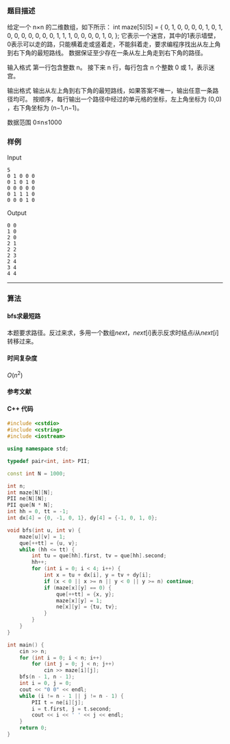 ### 题目描述

给定一个  n×n  的二维数组，如下所示：
int maze[5][5] = {
0, 1, 0, 0, 0,
0, 1, 0, 1, 0,
0, 0, 0, 0, 0,
0, 1, 1, 1, 0,
0, 0, 0, 1, 0,
};
它表示一个迷宫，其中的1表示墙壁，0表示可以走的路，只能横着走或竖着走，不能斜着走，要求编程序找出从左上角到右下角的最短路线。
数据保证至少存在一条从左上角走到右下角的路径。

输入格式
第一行包含整数 n。
接下来  n  行，每行包含  n  个整数 0 或 1，表示迷宫。

输出格式
输出从左上角到右下角的最短路线，如果答案不唯一，输出任意一条路径均可。
按顺序，每行输出一个路径中经过的单元格的坐标，左上角坐标为  (0,0) ，右下角坐标为  (n−1,n−1)。

数据范围
0≤n≤1000

### 样例

Input

```
5
0 1 0 0 0
0 1 0 1 0
0 0 0 0 0
0 1 1 1 0
0 0 0 1 0
```

Output

```
0 0
1 0
2 0
2 1
2 2
2 3
2 4
3 4
4 4
```

----------

### 算法
#### bfs求最短路

本题要求路径。反过来求，多用一个数组$next$，$next[i]$表示反求时结点$i$从$next[i]$转移过来。

#### 时间复杂度

$O(n ^ 2)$

#### 参考文献

#### C++ 代码

``` cpp
#include <cstdio>
#include <cstring>
#include <iostream>

using namespace std;

typedef pair<int, int> PII;

const int N = 1000;

int n;
int maze[N][N];
PII ne[N][N];
PII que[N * N];
int hh = 0, tt = -1;
int dx[4] = {0, -1, 0, 1}, dy[4] = {-1, 0, 1, 0};

void bfs(int u, int v) {
    maze[u][v] = 1;
    que[++tt] = {u, v};
    while (hh <= tt) {
        int tu = que[hh].first, tv = que[hh].second;
        hh++;
        for (int i = 0; i < 4; i++) {
            int x = tu + dx[i], y = tv + dy[i];
            if (x < 0 || x >= n || y < 0 || y >= n) continue;
            if (maze[x][y] == 0) {
                que[++tt] = {x, y};
                maze[x][y] = 1;
                ne[x][y] = {tu, tv};
            }
        }
    }
}

int main() {
    cin >> n;
    for (int i = 0; i < n; i++)
        for (int j = 0; j < n; j++)
            cin >> maze[i][j];
    bfs(n - 1, n - 1);
    int i = 0, j = 0;
    cout << "0 0" << endl;
    while (i != n - 1 || j != n - 1) {
        PII t = ne[i][j];
        i = t.first, j = t.second;
        cout << i << ' ' << j << endl;
    }
    return 0;
}
```